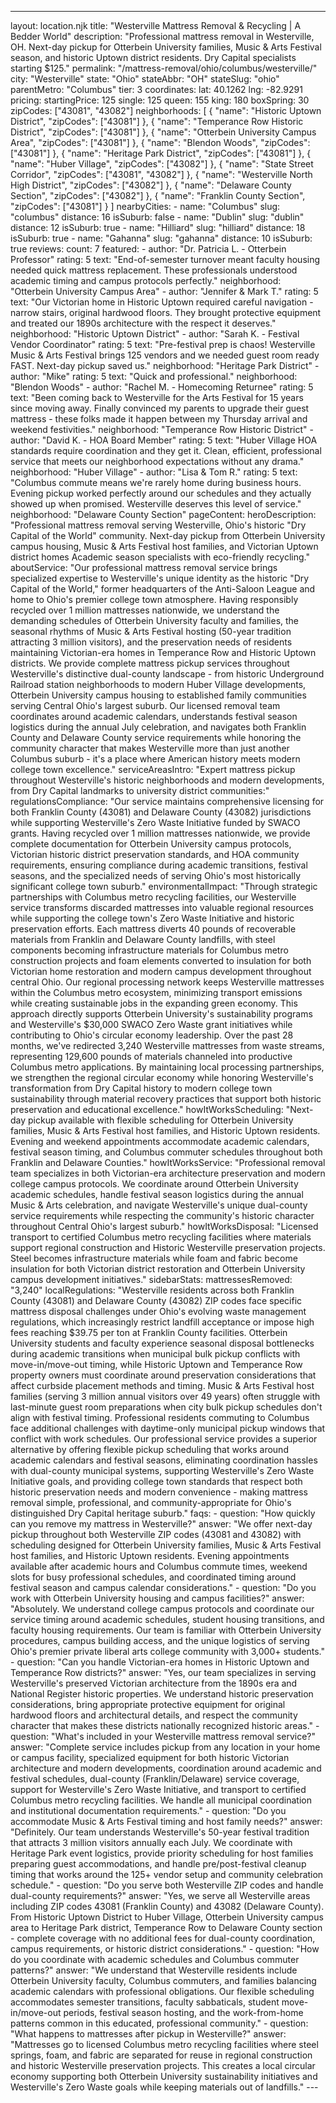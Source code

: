---
layout: location.njk
title: "Westerville Mattress Removal & Recycling | A Bedder World"
description: "Professional mattress removal in Westerville, OH. Next-day pickup for Otterbein University families, Music & Arts Festival season, and historic Uptown district residents. Dry Capital specialists starting $125."
permalink: "/mattress-removal/ohio/columbus/westerville/"
city: "Westerville" state: "Ohio" stateAbbr: "OH" stateSlug: "ohio" parentMetro: "Columbus" tier: 3 coordinates: lat: 40.1262 lng: -82.9291 pricing: startingPrice: 125 single: 125 queen: 155 king: 180 boxSpring: 30 zipCodes: ["43081", "43082"] neighborhoods: [ { "name": "Historic Uptown District", "zipCodes": ["43081"] }, { "name": "Temperance Row Historic District", "zipCodes": ["43081"] }, { "name": "Otterbein University Campus Area", "zipCodes": ["43081"] }, { "name": "Blendon Woods", "zipCodes": ["43081"] }, { "name": "Heritage Park District", "zipCodes": ["43081"] }, { "name": "Huber Village", "zipCodes": ["43082"] }, { "name": "State Street Corridor", "zipCodes": ["43081", "43082"] }, { "name": "Westerville North High District", "zipCodes": ["43082"] }, { "name": "Delaware County Section", "zipCodes": ["43082"] }, { "name": "Franklin County Section", "zipCodes": ["43081"] } ] nearbyCities: - name: "Columbus" slug: "columbus" distance: 16 isSuburb: false - name: "Dublin" slug: "dublin" distance: 12 isSuburb: true - name: "Hilliard" slug: "hilliard" distance: 18 isSuburb: true - name: "Gahanna" slug: "gahanna" distance: 10 isSuburb: true reviews: count: 7 featured: - author: "Dr. Patricia L. - Otterbein Professor" rating: 5 text: "End-of-semester turnover meant faculty housing needed quick mattress replacement. These professionals understood academic timing and campus protocols perfectly." neighborhood: "Otterbein University Campus Area" - author: "Jennifer & Mark T." rating: 5 text: "Our Victorian home in Historic Uptown required careful navigation - narrow stairs, original hardwood floors. They brought protective equipment and treated our 1890s architecture with the respect it deserves." neighborhood: "Historic Uptown District" - author: "Sarah K. - Festival Vendor Coordinator" rating: 5 text: "Pre-festival prep is chaos! Westerville Music & Arts Festival brings 125 vendors and we needed guest room ready FAST. Next-day pickup saved us." neighborhood: "Heritage Park District" - author: "Mike" rating: 5 text: "Quick and professional." neighborhood: "Blendon Woods" - author: "Rachel M. - Homecoming Returnee" rating: 5 text: "Been coming back to Westerville for the Arts Festival for 15 years since moving away. Finally convinced my parents to upgrade their guest mattress - these folks made it happen between my Thursday arrival and weekend festivities." neighborhood: "Temperance Row Historic District" - author: "David K. - HOA Board Member" rating: 5 text: "Huber Village HOA standards require coordination and they get it. Clean, efficient, professional service that meets our neighborhood expectations without any drama." neighborhood: "Huber Village" - author: "Lisa & Tom R." rating: 5 text: "Columbus commute means we're rarely home during business hours. Evening pickup worked perfectly around our schedules and they actually showed up when promised. Westerville deserves this level of service." neighborhood: "Delaware County Section" pageContent: heroDescription: "Professional mattress removal serving Westerville, Ohio's historic \"Dry Capital of the World\" community. Next-day pickup from Otterbein University campus housing, Music & Arts Festival host families, and Victorian Uptown district homes Academic season specialists with eco-friendly recycling." aboutService: "Our professional mattress removal service brings specialized expertise to Westerville's unique identity as the historic \"Dry Capital of the World,\" former headquarters of the Anti-Saloon League and home to Ohio's premier college town atmosphere. Having responsibly recycled over 1 million mattresses nationwide, we understand the demanding schedules of Otterbein University faculty and families, the seasonal rhythms of Music & Arts Festival hosting (50-year tradition attracting 3 million visitors), and the preservation needs of residents maintaining Victorian-era homes in Temperance Row and Historic Uptown districts. We provide complete mattress pickup services throughout Westerville's distinctive dual-county landscape - from historic Underground Railroad station neighborhoods to modern Huber Village developments, Otterbein University campus housing to established family communities serving Central Ohio's largest suburb. Our licensed removal team coordinates around academic calendars, understands festival season logistics during the annual July celebration, and navigates both Franklin County and Delaware County service requirements while honoring the community character that makes Westerville more than just another Columbus suburb - it's a place where American history meets modern college town excellence." serviceAreasIntro: "Expert mattress pickup throughout Westerville's historic neighborhoods and modern developments, from Dry Capital landmarks to university district communities:" regulationsCompliance: "Our service maintains comprehensive licensing for both Franklin County (43081) and Delaware County (43082) jurisdictions while supporting Westerville's Zero Waste Initiative funded by SWACO grants. Having recycled over 1 million mattresses nationwide, we provide complete documentation for Otterbein University campus protocols, Victorian historic district preservation standards, and HOA community requirements, ensuring compliance during academic transitions, festival seasons, and the specialized needs of serving Ohio's most historically significant college town suburb." environmentalImpact: "Through strategic partnerships with Columbus metro recycling facilities, our Westerville service transforms discarded mattresses into valuable regional resources while supporting the college town's Zero Waste Initiative and historic preservation efforts. Each mattress diverts 40 pounds of recoverable materials from Franklin and Delaware County landfills, with steel components becoming infrastructure materials for Columbus metro construction projects and foam elements converted to insulation for both Victorian home restoration and modern campus development throughout central Ohio. Our regional processing network keeps Westerville mattresses within the Columbus metro ecosystem, minimizing transport emissions while creating sustainable jobs in the expanding green economy. This approach directly supports Otterbein University's sustainability programs and Westerville's $30,000 SWACO Zero Waste grant initiatives while contributing to Ohio's circular economy leadership. Over the past 28 months, we've redirected 3,240 Westerville mattresses from waste streams, representing 129,600 pounds of materials channeled into productive Columbus metro applications. By maintaining local processing partnerships, we strengthen the regional circular economy while honoring Westerville's transformation from Dry Capital history to modern college town sustainability through material recovery practices that support both historic preservation and educational excellence." howItWorksScheduling: "Next-day pickup available with flexible scheduling for Otterbein University families, Music & Arts Festival host families, and Historic Uptown residents. Evening and weekend appointments accommodate academic calendars, festival season timing, and Columbus commuter schedules throughout both Franklin and Delaware Counties." howItWorksService: "Professional removal team specializes in both Victorian-era architecture preservation and modern college campus protocols. We coordinate around Otterbein University academic schedules, handle festival season logistics during the annual Music & Arts celebration, and navigate Westerville's unique dual-county service requirements while respecting the community's historic character throughout Central Ohio's largest suburb." howItWorksDisposal: "Licensed transport to certified Columbus metro recycling facilities where materials support regional construction and Historic Westerville preservation projects. Steel becomes infrastructure materials while foam and fabric become insulation for both Victorian district restoration and Otterbein University campus development initiatives." sidebarStats: mattressesRemoved: "3,240" localRegulations: "Westerville residents across both Franklin County (43081) and Delaware County (43082) ZIP codes face specific mattress disposal challenges under Ohio's evolving waste management regulations, which increasingly restrict landfill acceptance or impose high fees reaching $39.75 per ton at Franklin County facilities. Otterbein University students and faculty experience seasonal disposal bottlenecks during academic transitions when municipal bulk pickup conflicts with move-in/move-out timing, while Historic Uptown and Temperance Row property owners must coordinate around preservation considerations that affect curbside placement methods and timing. Music & Arts Festival host families (serving 3 million annual visitors over 49 years) often struggle with last-minute guest room preparations when city bulk pickup schedules don't align with festival timing. Professional residents commuting to Columbus face additional challenges with daytime-only municipal pickup windows that conflict with work schedules. Our professional service provides a superior alternative by offering flexible pickup scheduling that works around academic calendars and festival seasons, eliminating coordination hassles with dual-county municipal systems, supporting Westerville's Zero Waste Initiative goals, and providing college town standards that respect both historic preservation needs and modern convenience - making mattress removal simple, professional, and community-appropriate for Ohio's distinguished Dry Capital heritage suburb." faqs: - question: "How quickly can you remove my mattress in Westerville?" answer: "We offer next-day pickup throughout both Westerville ZIP codes (43081 and 43082) with scheduling designed for Otterbein University families, Music & Arts Festival host families, and Historic Uptown residents. Evening appointments available after academic hours and Columbus commute times, weekend slots for busy professional schedules, and coordinated timing around festival season and campus calendar considerations." - question: "Do you work with Otterbein University housing and campus facilities?" answer: "Absolutely. We understand college campus protocols and coordinate our service timing around academic schedules, student housing transitions, and faculty housing requirements. Our team is familiar with Otterbein University procedures, campus building access, and the unique logistics of serving Ohio's premier private liberal arts college community with 3,000+ students." - question: "Can you handle Victorian-era homes in Historic Uptown and Temperance Row districts?" answer: "Yes, our team specializes in serving Westerville's preserved Victorian architecture from the 1890s era and National Register historic properties. We understand historic preservation considerations, bring appropriate protective equipment for original hardwood floors and architectural details, and respect the community character that makes these districts nationally recognized historic areas." - question: "What's included in your Westerville mattress removal service?" answer: "Complete service includes pickup from any location in your home or campus facility, specialized equipment for both historic Victorian architecture and modern developments, coordination around academic and festival schedules, dual-county (Franklin/Delaware) service coverage, support for Westerville's Zero Waste Initiative, and transport to certified Columbus metro recycling facilities. We handle all municipal coordination and institutional documentation requirements." - question: "Do you accommodate Music & Arts Festival timing and host family needs?" answer: "Definitely. Our team understands Westerville's 50-year festival tradition that attracts 3 million visitors annually each July. We coordinate with Heritage Park event logistics, provide priority scheduling for host families preparing guest accommodations, and handle pre/post-festival cleanup timing that works around the 125+ vendor setup and community celebration schedule." - question: "Do you serve both Westerville ZIP codes and handle dual-county requirements?" answer: "Yes, we serve all Westerville areas including ZIP codes 43081 (Franklin County) and 43082 (Delaware County). From Historic Uptown District to Huber Village, Otterbein University campus area to Heritage Park district, Temperance Row to Delaware County section - complete coverage with no additional fees for dual-county coordination, campus requirements, or historic district considerations." - question: "How do you coordinate with academic schedules and Columbus commuter patterns?" answer: "We understand that Westerville residents include Otterbein University faculty, Columbus commuters, and families balancing academic calendars with professional obligations. Our flexible scheduling accommodates semester transitions, faculty sabbaticals, student move-in/move-out periods, festival season hosting, and the work-from-home patterns common in this educated, professional community." - question: "What happens to mattresses after pickup in Westerville?" answer: "Mattresses go to licensed Columbus metro recycling facilities where steel springs, foam, and fabric are separated for reuse in regional construction and historic Westerville preservation projects. This creates a local circular economy supporting both Otterbein University sustainability initiatives and Westerville's Zero Waste goals while keeping materials out of landfills." ---